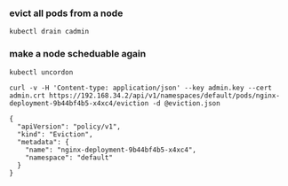 ### evict all pods from a node
```
kubectl drain cadmin
```
### make a node scheduable again
```
kubectl uncordon
```

```
curl -v -H 'Content-type: application/json' --key admin.key --cert admin.crt https://192.168.34.2/api/v1/namespaces/default/pods/nginx-deployment-9b44bf4b5-x4xc4/eviction -d @eviction.json

{
  "apiVersion": "policy/v1",
  "kind": "Eviction",
  "metadata": {
    "name": "nginx-deployment-9b44bf4b5-x4xc4",
    "namespace": "default"
  }
}
```